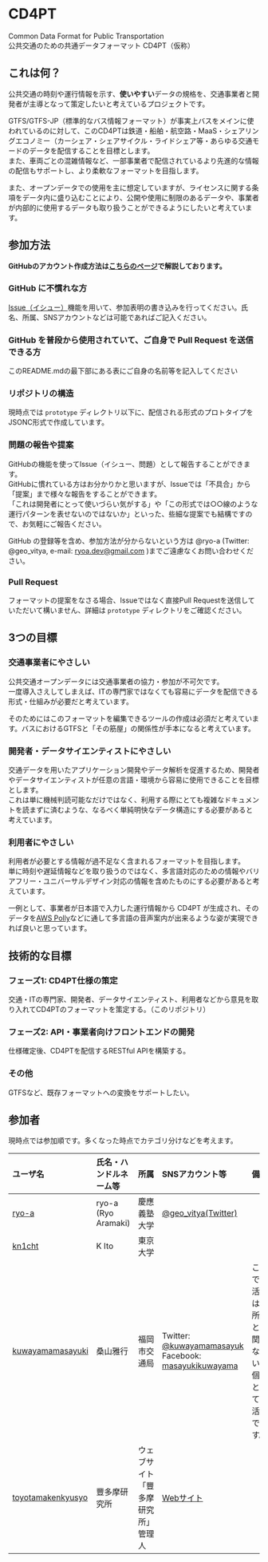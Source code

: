# CD4PT

Common Data Format for Public Transportation<br>
公共交通のための共通データフォーマット CD4PT（仮称）

## これは何？

公共交通の時刻や運行情報を示す、**使いやすい**データの規格を、交通事業者と開発者が主導となって策定したいと考えているプロジェクトです。

GTFS/GTFS-JP（標準的なバス情報フォーマット）が事実上バスをメインに使われているのに対して、このCD4PTは鉄道・船舶・航空路・MaaS・シェアリングエコノミー（カーシェア・シェアサイクル・ライドシェア等・あらゆる交通モードのデータを配信することを目標とします。<br>
また、車両ごとの混雑情報など、一部事業者で配信されているより先進的な情報の配信もサポートし、より柔軟なフォーマットを目指します。

また、オープンデータでの使用を主に想定していますが、ライセンスに関する条項をデータ内に盛り込むことにより、公開や使用に制限のあるデータや、事業者が内部的に使用するデータも取り扱うことができるようにしたいと考えています。


## 参加方法

**GitHubのアカウント作成方法は[こちらのページ](./document/how-to-sign-up.md)で解説しております。**

### GitHub に不慣れな方

[Issue（イシュー）](https://github.com/cd4pt/feed-format/issues)機能を用いて、参加表明の書き込みを行ってください。氏名、所属、SNSアカウントなどは可能であればご記入ください。

### GitHub を普段から使用されていて、ご自身で Pull Request を送信できる方

このREADME.mdの最下部にある表にご自身の名前等を記入してください

### リポジトリの構造

現時点では `prototype` ディレクトリ以下に、配信される形式のプロトタイプをJSONC形式で作成しています。

### 問題の報告や提案

GitHubの機能を使ってIssue（イシュー、問題）として報告することができます。<br>
GitHubに慣れている方はお分かりかと思いますが、Issueでは「不具合」から「提案」まで様々な報告をすることができます。<br>
「これは開発者にとって使いづらい気がする」や「この形式では○○線のような運行パターンを表せないのではないか」といった、些細な提案でも結構ですので、お気軽にご報告ください。

GitHub の登録等を含め、参加方法が分からないという方は @ryo-a (Twitter: @geo_vitya,  e-mail: ryoa.dev@gmail.com )までご遠慮なくお問い合わせください。

### Pull Request

フォーマットの提案をなさる場合、Issueではなく直接Pull Requestを送信していただいて構いません、詳細は `prototype` ディレクトリをご確認ください。

## 3つの目標

### 交通事業者にやさしい

公共交通オープンデータには交通事業者の協力・参加が不可欠です。<br>
一度導入さえしてしまえば、ITの専門家ではなくても容易にデータを配信できる形式・仕組みが必要だと考えています。

そのためにはこのフォーマットを編集できるツールの作成は必須だと考えています。バスにおけるGTFSと「その筋屋」の関係性が手本になると考えています。

### 開発者・データサイエンティストにやさしい

交通データを用いたアプリケーション開発やデータ解析を促進するため、開発者やデータサイエンティストが任意の言語・環境から容易に使用できることを目標とします。<br>
これは単に機械判読可能なだけではなく、利用する際にとても複雑なドキュメントを読まずに済むような、なるべく単純明快なデータ構造にする必要があると考えています。

### 利用者にやさしい

利用者が必要とする情報が過不足なく含まれるフォーマットを目指します。<br>
単に時刻や遅延情報などを取り扱うのではなく、多言語対応のための情報やバリアフリー・ユニバーサルデザイン対応の情報を含めたものにする必要があると考えています。

一例として、事業者が日本語で入力した運行情報から CD4PT が生成され、そのデータを[AWS Polly](https://aws.amazon.com/jp/polly/)などに通して多言語の音声案内が出来るような姿が実現できれば良いと思っています。


## 技術的な目標

### フェーズ1: CD4PT仕様の策定

交通・ITの専門家、開発者、データサイエンティスト、利用者などから意見を取り入れてCD4PTのフォーマットを策定する。（このリポジトリ）

### フェーズ2: API・事業者向けフロントエンドの開発

仕様確定後、CD4PTを配信するRESTful APIを構築する。

### その他

GTFSなど、既存フォーマットへの変換をサポートしたい。

## 参加者

現時点では参加順です。多くなった時点でカテゴリ分けなどを考えます。

|ユーザ名|氏名・ハンドルネーム等|所属|SNSアカウント等|備考|
|:---|:---|:---|:---|:---|
|[ryo-a](https://github.com/ryo-a)|ryo-a (Ryo Aramaki)|慶應義塾大学|[@geo_vitya(Twitter)](https://twitter.com/geo_vitya)||
|[kn1cht](https://github.com/kn1cht)|K Ito|東京大学|||
|[kuwayamamasayuki](https://github.com/kuwayamamasayuki)|桑山雅行|福岡市交通局|Twitter: [@kuwayamamasayuk](https://twitter.com/kuwayamamasayuk) Facebook: [masayukikuwayama](https://www.facebook.com/masayuki.kuwayama)|ここでの活動は，所属とは関係ない，個人としての活動です。|
|[toyotamakenkyusyo](https://github.com/toyotamakenkyusyo)|豐多摩研究所|ウェブサイト「豐多摩研究所」管理人|[Webサイト](https://ss1.xrea.com/toyotama.g1.xrea.com/index.xhtml)||
